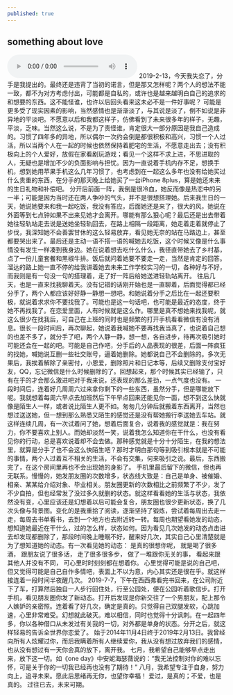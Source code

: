 ```yaml
---
published: true
---
```

## something about love
<audio id="audio" controls autoplay loop>
<source id="mp3" src="http://t.cn/AiOWpTGA?mp3">
</audio>
	2019-2-13，今天我失恋了，分手是我提出的。最终还是违背了当初的诺言，但是那又怎样呢？两个人的想法不能一致，都不为对方考虑付出，可能都是自私的，或许也是越来越明白自己的追求的和想要的东西。这不能怪谁，也许以后回头看来这未必不是一件好事呢？ 
    可能是更多受了现实因素的影响，当然感情也是渐渐淡了，与其说是淡了，倒不如说是非异地的平淡吧。不愿意以后和我都这样子，仿佛看到了未来很多年的样子，无趣，平淡，乏味。当然这么说，不是为了责怪谁，肯定很大一部分原因是我自己造成的。习惯了四年多的异地，所以偶尔一次约会倒是都很积极和高兴，习惯一个人过活，所以当两个人在一起的时候也依然保持着肥宅的生活，不愿意走出去；没有积极向上的个人爱好，放假在家看剧玩游戏；看见一个这样不求上进，不思进取的人，无疑也是增加不少的负面影响与担忧。因为一直说着手机内存不足，想换手机，想到她用苹果手机这么几年习惯了，也考虑到在一起这么多年也没有给她买过什么贵重的东西，在分手的那天晚上给她买了一台iPhone 8plus，算是她还未来的生日礼物和补偿吧。 
    分开后前面一阵，我倒是很冷血，她反而像是热恋中的另一半；可能是因为当时还在两人争吵的气头，并不是很想搭理她。后来我生日的一天，她说她要来和我一起吃饭，我没有答应，后面她还是来了，很大的风，她说在外面等到七点钟如果不出来见她才会离开。哪能有那么狠心呢？最后还是出去带着她往轻轨站走去说是送她坐轻轨回去，在路上相隔一段距离，她走着走着就停止了步伐，我深知她不会善罢甘休的这么轻易放弃，看见她无奈的站在马路边上，甚至都要哭出来了。最后还是主动一语不搭一语的喊她去吃饭，这个时候又像是什么事情没有发生一样凑到我身边。她在说着想去吃什么什么，我径直带她去了乡村基，点了一份儿童套餐和黑椒牛排。饭后就问着她要不要走一走，当然是肯定的回答。溜达的路上她一直不停的给我讲着她去未来工作学校实习的一切，各种好与不好，而我则是有一句没一句的搭理着，走了好一阵后给她送进轻轨站离开。 
    往后几天，也是一直来找我聊着天。没有记错的话刚开始也是一直聊着，后面觉得都已经分手了，两个人都应该好好静一静想一想吧。和她说着分手之后比在一起还要积极，就说着求求你不要找我了。可能也是这一句话吧，也可能是最近的态度，终于她不再找我了。在恋爱里面，人有时候就是这么作。哪里是真不想她来找我呢，就这么很少在找我后，可自己在上班的同时也是频繁的打开手机看看微信有没有消息。很长一段时间后，再次聊起，她说着我喊她不要再找我当真了，也说着自己想的也差不多了，就分手了吧，两个人静一静，想一想，各自进步，待再次吸引她时可能还会在一起的吧。可能是自己作吧，分手后的人品表现的很差，后面一阵疯狂的找她，喊她说互删一些社交账号，逼着她删除。她都说自己不会删除的。多次无果后，我挨着解除了亲密付，小恩爱，删除照片和日记本等，后续又删除支付宝好友，QQ，忘记微信是什么时候删除的了。回想起来，那个时候其实已经输了，只有在乎的才会那么激进吧对于我来说，还表现的那么差劲，一点气度也没有。 
    一段时间后，连着好几周周六过来拿你剩下的一些东西，虽然分手，但是哪能放下呢。我就想着每周六早点去加班然后下午早点回来还能见你一面，想不到这么快就像是陌生人一样，或者说比陌生人更不如。匆匆几分钟后就搬着东西离开，当然也想过送送她，但一想到那么熟悉又陌生的感觉还是没有帮她搬行李送她去车站。就这样连续几周，有一次试着问了她，想着后面复合，说着我的感觉就是：我在努力，你不要喜欢上别人。而她却淡然一笑，说着我怎么知道你在干什么，也没有看见你的行动，总是喜欢说着却不会去做。那种感觉就是十分十分陌生，在我的想法里，就算是分手了也不会这么快陌生吧？那时才明白那句等到吸引根本就是不可能的事情，两个人过着互不相关的生活，不会有交集，何来吸引之说。最后，东西搬完了，在这个房间里再也不会出现她的身影了。 
    手机里最后留下的微信，但也再无联系。慢慢的，她发朋友圈的次数增多，状态线大致是：自己是单身、被催婚、相亲、某某给介绍对象、毕业相关。朋友圈更新的次数相比之前频繁了不少，发了不少自拍，但也经常发了没过多久就删的状态。就这样看看她的生活与状态，我依然没有变，心里应该还是幻想着以后可能会复合，朋友圈也很少更新状态，换了几次头像与背景图。变化的是我重拾了阅读，逐渐坚持了锻炼，尝试着每周出去走一走，每周去书单看书，去到一个地方也去附近转一转。每周也期望看她发的动态，想知道她最近在干什么，过的怎么样，状态如何。因为看见几次她发的动态点击进去却发现都删除了，那段时间晚上睡眠不好，醒来好几次，其实自己心里清楚就是为了想知道她的动态。有一次看见她的动态： 
	是真的很想你呢， 
	就是喝了很多酒， 
	跟朋友说了很多话， 
	走了很多很多步， 
	做了一堆跟你无关的事， 
	看起来跟其他人并没有不同， 
	可心里时时刻刻都在想着你。 
	心里觉得可能是说的自己吧，但又觉得可能是自己自作多情吧，表面上不以为意，内心其实还是很在乎。就这样接连着一段时间半夜醒几次。 
	2019-7-7，下午在西西弗看完书回来，在公司附近下了车，打算然后独自一人步行回住处，行至公园处，便在公园听着歌信步。打开手机，看见朋友圈你发了新动态。打开后发现是你新交往了一个男朋友，配上那令人嫉妒的亲密照。连着看了好几次，确定是真的。只觉得自己双腿发软，心跳加速，心里非常难受。幻想就此破灭。难以相信，同时也觉得十分讽刺。在一起四年多，你以各种借口从未发过有关我的一切，对外都是单身的状态。分开之后，就这样轻易的告诉全世界你恋爱了。 
	 始于2014年11月4日终于2019年2月13日。我曾经向所有人炫耀过你，而后我瞒着所有人继续爱你，我从没有想过放弃我们的感情，也从没有想过有一天你会真的放下，离开我。 
	七月，我希望自己能够早点走出来，放下这一切。如《one day》中安妮海瑟薇说的：“我无法控制对你的难以忘怀，可是关于你的一切我已经再也没有了期待！” 
	八月，我希望专注于自身，努力向上，追寻未来。愿此后思绪再无你，也望你幸福！ 
	爱过，是真的；不爱，也是真的。 
   过往已去，未来可期。 



